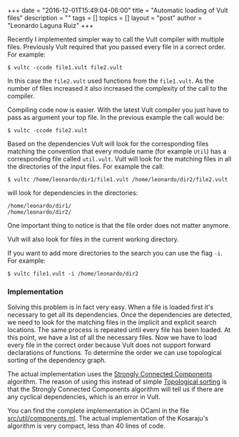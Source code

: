 +++
date = "2016-12-01T15:49:04-06:00"
title = "Automatic loading of Vult files"
description = ""
tags = []
topics = []
layout = "post"
author = "Leonardo Laguna Ruiz"
+++

Recently I implemented simpler way to call the Vult compiler with multiple files. Previously Vult required that you passed every file in a correct order. For example:

<!--more-->

```
$ vultc -ccode file1.vult file2.vult
```

In this case the `file2.vult` used functions from the `file1.vult`. As the number of files increased it also increased the complexity of the call to the compiler.

Compiling code now is easier. With the latest Vult compiler you just have to pass as argument your top file. In the previous example the call would be:

```
$ vultc -ccode file2.vult
```

Based on the dependencies Vult will look for the corresponding files matching the convention that every module name  (for example `Util`) has a corresponding file called `util.vult`. Vult will look for the matching files in all the directories of the input files. For example the call:

```
$ vultc /home/leonardo/dir1/file1.vult /home/leonardo/dir2/file2.vult
```

will look for dependencies in the directories:
```
/home/leonardo/dir1/
/home/leonardo/dir2/
```
One important thing to notice is that the file order does not matter anymore.

Vult will also look for files in the current working directory.

If you want to add more directories to the search you can use the flag `-i`. For example:

```
$ vultc file1.vult -i /home/leonardo/dir2
```

### Implementation

Solving this problem is in fact very easy. When a file is loaded first it's necessary to get all its dependencies. Once the dependencies are detected, we need to look for the matching files in the implicit and explicit search locations. The same process is repeated until every file has been loaded. At this point, we have a list of all the necessary files. Now we have to load every file in the correct order because Vult does not support forward declarations of functions. To determine the order we can use topological sorting of the dependency graph.

The actual implementation uses the [Strongly Connected Components](http://www.geeksforgeeks.org/strongly-connected-components/) algorithm. The reason of using this instead of simple [Topological sorting](https://en.wikipedia.org/wiki/Topological_sorting) is that the Strongly Connected Components algorithm will tell us if there are any cyclical dependencies, which is an error in Vult.

You can find the complete implementation in OCaml in the file [src/util/components.ml](https://github.com/vult-dsp/vult/blob/master/src/util/components.ml). The actual implementation of the Kosaraju's algorithm is very compact, less than 40 lines of code.
